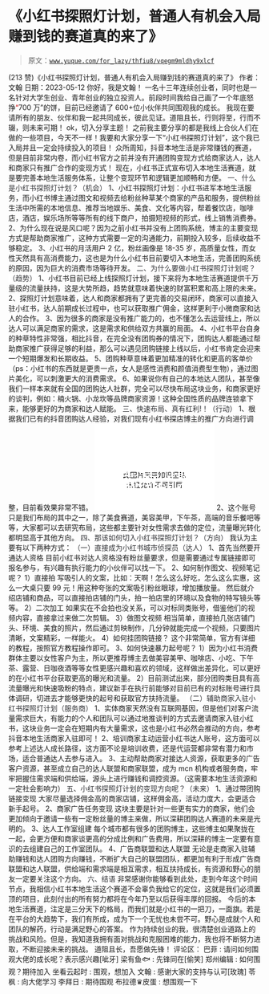 # 《小红书探照灯计划，普通人有机会入局赚到钱的赛道真的来了》

> 原文：[`www.yuque.com/for_lazy/thfiu8/vqegm9mldhy9xlcf`](https://www.yuque.com/for_lazy/thfiu8/vqegm9mldhy9xlcf)

<ne-h2 id="7f97a4b0" data-lake-id="7f97a4b0"><ne-heading-ext><ne-heading-anchor></ne-heading-anchor><ne-heading-fold></ne-heading-fold></ne-heading-ext><ne-heading-content><ne-text id="u28abc770">(213 赞)《小红书探照灯计划，普通人有机会入局赚到钱的赛道真的来了》</ne-text></ne-heading-content></ne-h2> <ne-p id="u463c65f9" data-lake-id="u463c65f9"><ne-text id="udcc35385">作者： 文翰</ne-text></ne-p> <ne-p id="uf351d79f" data-lake-id="uf351d79f"><ne-text id="u6fb41ffb">日期：2023-05-12</ne-text></ne-p> <ne-p id="ua63900f3" data-lake-id="ua63900f3"><ne-text id="u3e576c43">你好，我是文翰！</ne-text></ne-p> <ne-p id="u2a0fd339" data-lake-id="u2a0fd339"><ne-text id="u71122267">一名十三年连续创业者，同时也是一名针对大学生创业、青年创业的独立投资人。前段时间我给自己画了一个年底怒挣</ne-text><ne-text id="ud80e4c8c" style="color: rgb(204, 0, 0);">“</ne-text><ne-text id="u8119cd52" ne-bold="true">700 万”</ne-text><ne-text id="uddd2a677">的饼，目前已经邀请了 600+位小伙伴共同围观我的成长。</ne-text></ne-p> <ne-p id="u2c8ded1c" data-lake-id="u2c8ded1c"><ne-text id="u25bfc2ab">我现在要请所有的朋友、伙伴和我一起共同成长，彼此见证。道阻且长，行则将至，行而不辍，则未来可期！</ne-text></ne-p> <ne-p id="u0c0dfacc" data-lake-id="u0c0dfacc"><ne-text id="u9b556cc8">ok，切入分享主题！</ne-text></ne-p> <ne-p id="ua2b4c1a6" data-lake-id="ua2b4c1a6"><ne-text id="ua3d39e9b">之前我主要分享的都是我线上合伙人们在做的一些项目，今天不一样！我要和大家分享一下</ne-text><ne-text id="u218ec5ae" ne-bold="true">“</ne-text><ne-text id="u36dd96a1" ne-bold="true">小红书探照灯计划”，这个我已入局并且一定会持续投入的项目！</ne-text></ne-p> <ne-p id="ua225f9f1" data-lake-id="ua225f9f1"><ne-text id="u8d3a36e3">众所周知，抖音本地生活是非常赚钱的赛道，但是目前非常内卷，而小红书官方之前并没有开通团购变现方式给商家达人，达人和商家只有推广合作的变现方式！</ne-text></ne-p> <ne-p id="u4350a566" data-lake-id="u4350a566"><ne-text id="u1f40b056">现在，小红书正式宣布切入本地生活赛道，就是要完善本地生活服务体系，让整个变现环节和逻辑更加顺畅和方便。</ne-text></ne-p> <ne-h1 id="7cbfe7ec" data-lake-id="7cbfe7ec"><ne-heading-ext><ne-heading-anchor></ne-heading-anchor><ne-heading-fold></ne-heading-fold></ne-heading-ext><ne-heading-content><ne-text id="u5d637559" style="background-color: rgb(255, 255, 255); color: rgb(47, 48, 52);">一、什么是小红书探照灯计划？（机会）</ne-text></ne-heading-content></ne-h1> <ne-p id="u9467f7e5" data-lake-id="u9467f7e5"><ne-text id="u9b65d635">1、小红书探照灯计划：小红书进军本地生活服务，而小红书博主通过图文和视频去给粉丝种草某个商家的产品和服务，提供粉丝生活中所需的本地信息、推荐当地娱乐、美食、文化等内容，帮着餐饮店，咖啡店，酒店，娱乐场所等等所有的线下商户，拍摄短视频的形式，线上销售消费券。</ne-text></ne-p> <ne-p id="ubd1c5652" data-lake-id="ubd1c5652"><ne-text id="u681d341c">2、为什么现在说是风口呢？因为之前小红书并没有上团购系统，博主的主要变现方式是帮助商家推广，这种方式需要一定的沟通能力，前期投入较多，后续收益不够稳定。</ne-text></ne-p> <ne-p id="uf8812002" data-lake-id="uf8812002"><ne-text id="u213876b8">3、小红书的月活用户 2 亿，</ne-text><ne-text id="uf5fbac2f" ne-bold="true">粉丝画像是 18-35 岁，高质量女性，而女性天然具有高消费能力，</ne-text><ne-text id="ubade2845">这也是为什么小红书目前要切入本地生活，完善团购系统的原因，因为巨大的消费市场等待开发。</ne-text></ne-p> <ne-h1 id="a8585162" data-lake-id="a8585162"><ne-heading-ext><ne-heading-anchor></ne-heading-anchor><ne-heading-fold></ne-heading-fold></ne-heading-ext><ne-heading-content><ne-text id="u521ee444" style="background-color: rgb(255, 255, 255); color: rgb(47, 48, 52);">二、为什么要做小红书探照灯计划呢？（趋势）</ne-text></ne-heading-content></ne-h1> <ne-p id="u67f3b374" data-lake-id="u67f3b374"><ne-text id="u5e01f6eb">1、小红书目前已经上线探照灯计划，接下来将为本地生活赛道提供千万量级的流量扶持，这是大势所趋，趋势就意味着快速的财富积累和高上限的未来。</ne-text></ne-p> <ne-p id="uffd84578" data-lake-id="uffd84578"><ne-text id="u83528175">2、探照灯计划意味着，达人和商家都拥有了更完善的交易闭环，商家可以直接入驻小红书，达人前期成长过程中，也可以获取推广佣金，这样更利于小微商家和达人的合作。</ne-text></ne-p> <ne-p id="u6dc7f607" data-lake-id="u6dc7f607"><ne-text id="u13dcd076">3、因为很多的商家是没有推广能力的，也不懂怎么去运营线上，所以达人可以满足商家的需求，这是需求和供给双方共赢的局面。</ne-text></ne-p> <ne-p id="u46711a58" data-lake-id="u46711a58"><ne-text id="ueb71ea66">4、小红书平台自身的种草特性非常强，相比抖音，在完全没有团购券的情况下，团购达人都能通过帮助商家推广获得足够的利益，那么可以遇见团购链接上线以后，小红书肯定会迎来一个</ne-text><ne-text id="u74268870" ne-bold="true">短期爆发和长期收益</ne-text><ne-text id="u29876eff">。</ne-text></ne-p> <ne-p id="ub0914ae3" data-lake-id="ub0914ae3"><ne-text id="u13b774ac">5、团购种草意味着更加精准的转化和更高的客单价（ps：小红书的东西就是更贵一点，女人是感性消费和颜值消费型生物），通过图片美化，可以刺激更大的消费需求。</ne-text></ne-p> <ne-p id="ub1f015ce" data-lake-id="ub1f015ce"><ne-text id="u26fec53f">6、如果说你有自己的本地达人团队，甚至像我们一样本来就有全国的团购达人社群，完全可以尽快布局这块业务，和商家更好的谈判，例如：楠火锅、小龙坎等品牌商家资源！这种全国性质的品牌连锁拿下来，能够更好的为商家和达人赋能。</ne-text></ne-p> <ne-h1 id="0492cc28" data-lake-id="0492cc28"><ne-heading-ext><ne-heading-anchor></ne-heading-anchor><ne-heading-fold></ne-heading-fold></ne-heading-ext><ne-heading-content><ne-text id="u8ca1de33" style="background-color: rgb(255, 255, 255); color: rgb(47, 48, 52);">三、快速布局、真有红利!！（行动）</ne-text></ne-heading-content></ne-h1> <ne-p id="u6585c728" data-lake-id="u6585c728"><ne-text id="ua7cf50f5">1、根据我们已有的抖音团购达人经验，对我们现有小红书探店博主的推广方向进行调整，目前看效果非常不错。</ne-text></ne-p> <ne-p id="uf11d8c86" data-lake-id="uf11d8c86"><ne-card data-card-name="image" data-card-type="inline" id="smdyQ" data-event-boundary="card">![](img/5f8c080bd274f3c283fab198b7fc015e.png)</ne-card></ne-p> <ne-p id="ua60722ae" data-lake-id="ua60722ae"><ne-text id="ue32b47d0">2、这个账号只是我们布局的其中之一，除了美食赛道，</ne-text><ne-text id="u3707e553" ne-bold="true">美容美甲，下午茶，高端的音乐餐吧等等</ne-text><ne-text id="uff02a53f">，大家都可以去研究布局，这些都主要针对女性需求去做的定位，</ne-text><ne-text id="u59172861" ne-bold="true">流量曝光转化都明显高于其他方向</ne-text><ne-text id="ua6795892" ne-bold="true">。</ne-text></ne-p> <ne-h1 id="9260db34" data-lake-id="9260db34"><ne-heading-ext><ne-heading-anchor></ne-heading-anchor><ne-heading-fold></ne-heading-fold></ne-heading-ext><ne-heading-content><ne-text id="u59130885" style="background-color: rgb(255, 255, 255); color: rgb(47, 48, 52);">四、那该如何切入小红书探照灯计划？（方向）</ne-text></ne-heading-content></ne-h1> <ne-p id="u65ccd6e7" data-lake-id="u65ccd6e7"><ne-text id="u88855a22">我认为主要有以下两种方式：</ne-text></ne-p> <ne-h2 id="15593378" data-lake-id="15593378"><ne-heading-ext><ne-heading-anchor></ne-heading-anchor><ne-heading-fold></ne-heading-fold></ne-heading-ext><ne-heading-content><ne-text id="u076786b7" style="background-color: rgb(255, 255, 255); color: rgb(47, 48, 52);">（一）直接成为小红书城市侦探员（达人）</ne-text></ne-heading-content></ne-h2> <ne-p id="uf918cb15" data-lake-id="uf918cb15"><ne-text id="u561d1498">1、首先当然要开通达人资格</ne-text></ne-p> <ne-p id="u2b4104b4" data-lake-id="u2b4104b4"><ne-text id="u8fb2afc0">目前小红书对达人资格没有粉丝量要求，但是需要通过</ne-text><ne-text id="u2294dff8" ne-bold="true">专属链接</ne-text><ne-text id="u39464cf1">即可报名参与，有兴趣有执行能力的小伙伴可以找一下。</ne-text></ne-p> <ne-p id="ud7a41dda" data-lake-id="ud7a41dda"><ne-text id="ua30a30f9">2、如何制作图文、视频笔记呢？</ne-text></ne-p> <ne-p id="uad486e09" data-lake-id="uad486e09"><ne-text id="u6a6eadea">1）直接拍</ne-text></ne-p> <ne-p id="uaa0ec31b" data-lake-id="uaa0ec31b"><ne-text id="u0ca44c1a">写吸引人的文案，比如：天啊！怎么这么好吃，怎么这么实惠，这么一大桌只要 99 元！用这种夸张的文案吸引粉丝眼球，增加播放量。</ne-text></ne-p> <ne-p id="u5f5986cb" data-lake-id="u5f5986cb"><ne-text id="u8e6fa48e">然后就介绍店铺和商品，可以直接拍店铺的门头，拍一拍店里的环境以及食物的特写镜头等等。</ne-text></ne-p> <ne-p id="ud34d14df" data-lake-id="ud34d14df"><ne-text id="ua2da766b">2）二次加工</ne-text></ne-p> <ne-p id="u123bf455" data-lake-id="u123bf455"><ne-text id="uacddd179">如果实在不会拍也没关系，可以对标同类账号，借鉴他们的视频内容，直接拿过来做二次剪辑。</ne-text></ne-p> <ne-p id="u0327f313" data-lake-id="u0327f313"><ne-text id="uee4e3bc5">3）做图文视频</ne-text></ne-p> <ne-p id="uecee3923" data-lake-id="uecee3923"><ne-text id="u3041fdbb">相当简单，直接拍几张店铺门头、环境、美食的照片，然后通过剪映制作，几分钟就能完成一个视频，只要图片清晰，文案精彩，一样能火。</ne-text></ne-p> <ne-p id="u5aba1d99" data-lake-id="u5aba1d99"><ne-text id="u18cb9080">4）如何挂团购链接？</ne-text></ne-p> <ne-p id="u0a0708a0" data-lake-id="u0a0708a0"><ne-text id="uffc10eb4">这个非常简单，官方有详细的教程，按照官方教程操作即可。</ne-text></ne-p> <ne-p id="u61eadd89" data-lake-id="u61eadd89"><ne-text id="u9b9f2c18">3、如何快速暴力起号呢？</ne-text></ne-p> <ne-p id="ub2e9f7a0" data-lake-id="ub2e9f7a0"><ne-text id="u9bbfd2b8">1）因为小红书消费群体主要以女性客户为主，所以更推荐博主去做美容美甲、咖啡店、小吃、下午茶、露营、日咖夜酒等等女性更感兴趣和喜欢的领域，这样做出差异化，可以更好的在小红书平台获取更高的曝光和流量。</ne-text></ne-p> <ne-p id="ud8348757" data-lake-id="ud8348757"><ne-text id="uf41c29f5">2）目前测试出来，部分团购类目具有高流量曝光和快速吸粉的特点，建议新手在执行前能够对目前已有的对标账号进行具体调研，切进去才能够更快的起号和获取官方扶持流量。</ne-text></ne-p> <ne-h2 id="eb828d30" data-lake-id="eb828d30"><ne-heading-ext><ne-heading-anchor></ne-heading-anchor><ne-heading-fold></ne-heading-fold></ne-heading-ext><ne-heading-content><ne-text id="u41dd2f85" style="background-color: rgb(255, 255, 255); color: rgb(47, 48, 52);">（二）辅助商家入驻小红书探照灯计划（服务商）</ne-text></ne-heading-content></ne-h2> <ne-p id="u109a9e63" data-lake-id="u109a9e63"><ne-text id="u106030cd">1、实体商家天然没有互联网基因，但是他们对客户流量需求巨大，有能力的个人和团队可以通过地推谈判的方式去邀请商家入驻小红书，这块业务一定会在短期内有大量需求，这也是小红书必然会推动的方向，</ne-text><ne-text id="u15f0ac72" ne-bold="true">参考抖音本地生活商家入驻即可！</ne-text></ne-p> <ne-p id="u6d9e685d" data-lake-id="u6d9e685d"><ne-text id="uccdfe269">2、培训商家主动运营小红书达人账号，这方面可以参考上述达人成长路径，这方面不论是培训收费，还是代运营都非常有潜力和市场，适合普通达人去参与进入。</ne-text></ne-p> <ne-p id="u76893ed2" data-lake-id="u76893ed2"><ne-text id="u8d1c0c7c">3、主动帮助商家对接达人资源，获取更多的广告客户资源，甚至成立自己的达人联盟和商家联盟，成为 mcn 机构或者服务商，牢牢把握住需求端和供给端，源头上进行赚钱和调控资源。（这需要本地生活资源和一定社会影响力）</ne-text></ne-p> <ne-h1 id="f2c4786b" data-lake-id="f2c4786b"><ne-heading-ext><ne-heading-anchor></ne-heading-anchor><ne-heading-fold></ne-heading-fold></ne-heading-ext><ne-heading-content><ne-text id="ufe7068db" style="background-color: rgb(255, 255, 255); color: rgb(47, 48, 52);">五、小红书探照灯计划的变现方向呢？（未来）</ne-text></ne-heading-content></ne-h1> <ne-p id="u102ee6ac" data-lake-id="u102ee6ac"><ne-text id="u76a144f6">1、通过带团购链接变现</ne-text></ne-p> <ne-p id="uf9502d55" data-lake-id="uf9502d55"><ne-text id="ueec95473">大家尽量选择佣金高的商家店铺，这样佣金高，活动力度大，会更适合新手起号。</ne-text></ne-p> <ne-p id="uacfe279a" data-lake-id="uacfe279a"><ne-text id="ua65e6e21">2、商家广告任务变现</ne-text></ne-p> <ne-p id="u4453014c" data-lake-id="u4453014c"><ne-text id="u0e0f4d8a">这块主要是针对一些更有实力的商家，他们会更加倾向于邀请一些有一定粉丝量的博主来做，所以深耕团购达人赛道的未来是光明的。</ne-text></ne-p> <ne-p id="u1862b9fa" data-lake-id="u1862b9fa"><ne-text id="u336bbf88">3、达人工作室组建</ne-text></ne-p> <ne-p id="u1443a9e8" data-lake-id="u1443a9e8"><ne-text id="ub0ded688">每个城市都有很多的团购博主，这些博主如果聚拢在一起，会更方便和商家谈更高的分成比例和广告费用，所以深耕的博主一定要有意识的去组建自己的工作室团队。</ne-text></ne-p> <ne-p id="uf8812d84" data-lake-id="uf8812d84"><ne-text id="uf1c805c3">4、广告商联盟和达人联盟</ne-text></ne-p> <ne-p id="u85f60079" data-lake-id="u85f60079"><ne-text id="u70e3d983">无论是走商家入驻辅助赚钱和达人团购方向赚钱，不断扩大自己的联盟团队，都更加有利于形成广告商联盟和达人联盟，供给端和需求端是相互需求，相互扶持成长，有资源和野心的朋友一定要关注这个方向。</ne-text></ne-p> <ne-h1 id="f8334934" data-lake-id="f8334934"><ne-heading-ext><ne-heading-anchor></ne-heading-anchor><ne-heading-fold></ne-heading-fold></ne-heading-ext><ne-heading-content><ne-text id="u3bd29d4d" style="background-color: rgb(255, 255, 255); color: rgb(47, 48, 52);">六、结语</ne-text></ne-heading-content></ne-h1> <ne-p id="u212e4192" data-lake-id="u212e4192"><ne-text id="u6d08c87c">非常感谢你能够看到此处，走到今年这个时间节点，我相信小红书本地生活这个赛道不会辜负我给它的定位，这就是我们必须置顶的项目，此刻付出的所有努力都将在今年乃至以后获得丰厚的回报。</ne-text></ne-p> <ne-p id="ub6dbfb0a" data-lake-id="ub6dbfb0a"><ne-text id="u34e28b7a">今后的本地生活赛道，注定是三分天下的格局，而我们就是小红书的一把刀，一面旗。若是在平台的大趋势下，我们有所成，成为下一个无忧也未尝不可。野心是成就个人和团队的解药，行动是满足野心的答案。</ne-text></ne-p> <ne-p id="u39065f37" data-lake-id="u39065f37"><ne-text id="uf0858de4">作为持续创业的我，很清楚创业道路上的挑战和风险。但是，我知道我拥有面对挑战和克服困难的能力，我也将不断努力进取，不断迎接未来的挑战。</ne-text></ne-p> <ne-p id="ua84665d2" data-lake-id="ua84665d2"><ne-text id="u7da89dca" ne-bold="true">道阻且长，吾愿做先锋！</ne-text></ne-p> <ne-hole id="u5485dbf4" data-lake-id="u5485dbf4"><ne-card data-card-name="hr" data-card-type="block" id="s4aGy" data-event-boundary="card"><ne-p id="ufb596a2b" data-lake-id="ufb596a2b"><ne-text id="ufdd14a87">评论区：</ne-text></ne-p> <ne-p id="u73ea7e42" data-lake-id="u73ea7e42"><ne-text id="uc561d213">巴菲 : 请问如何围观大佬的成长呢？表示感兴趣[呲牙]</ne-text> <ne-text id="u38ff54ec">梁有鱼🐟 : 先锋同在[偷笑]</ne-text> <ne-text id="u21146296">郑州编辑 : 如何围观？期待加入</ne-text> <ne-text id="u2276fdb7">坐看云起时 : 围观，想加入</ne-text> <ne-text id="ueaa52d59">文翰 : 感谢大家的支持与认可[玫瑰]</ne-text> <ne-text id="u81580bbe">苓枫 : 向大佬学习</ne-text> <ne-text id="ud40d0ba8">李拜日 : 期待围观</ne-text> <ne-text id="u51ae58e6">布拉德♛皮蛋 : 想围观一下</ne-text></ne-p></ne-card></ne-hole>